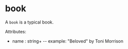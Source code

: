 # book

A `book` is a typical book.

Attributes:

* name : string+ -- example: "Beloved" by Toni Morrison
